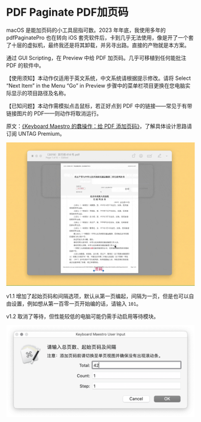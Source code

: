 # PDF Paginate PDF加页码

macOS 是能加页码的小工具屈指可数。2023 年年底，我使用多年的 pdfPaginatePro 也在转向 iOS 套壳软件后，卡到几乎无法使用，像是开了一个套了十层的虚拟机，最终我还是将其卸载，并另寻出路。直接的产物就是本方案。

通过 GUI Scripting，在 Preview 中给 PDF 加页码。几乎可移植到任何能批注 PDF 的软件中。

【使用须知】本动作仅适用于英文系统，中文系统请根据提示修改。请将 Select “Next Item” in the Menu “Go” in Preview 步骤中的菜单栏项目更换在您电脑实际显示的项目路径及名称。

【已知问题】本动作需模拟点击鼠标，若正好点到 PDF 中的链接——常见于有带链接图片的 PDF——则动作将取消运行。

原文：[《Keyboard Maestro 的蠢操作：给 PDF 添加页码》](https://utgd.net/article/20515/)，了解具体设计思路请订阅 UNTAG Premium。

![title](img.gif)

v1.1 增加了起始页码和间隔选项，默认从第一页编起，间隔为一页，但是也可以自由设置，例如想从第一百零一页开始编的话，请输入 `101`。

v1.2 取消了等待，但性能较低的电脑可能仍需手动启用等待模块。

![img](img.png)
